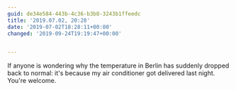 ```yaml
---
guid: de34e584-443b-4c36-b3b8-3243b1ffeedc
title: '2019.07.02, 20:28'
date: '2019-07-02T18:28:11+00:00'
changed: '2019-09-24T19:19:47+00:00'


---
```


If anyone is wondering why the temperature in Berlin has suddenly dropped back to normal: it's because my air conditioner got delivered last night. You're welcome. 
